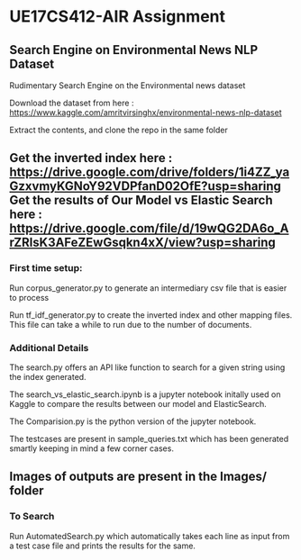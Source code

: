 # UE17CS412-AIR Assignment 
## Search Engine on Environmental News NLP Dataset
Rudimentary Search Engine on the Environmental news dataset

Download the dataset from here : https://www.kaggle.com/amritvirsinghx/environmental-news-nlp-dataset

Extract the contents, and clone the repo in the same folder

Get the inverted index here : https://drive.google.com/drive/folders/1i4ZZ_yaGzxvmyKGNoY92VDPfanD02OfE?usp=sharing
Get the results of Our Model vs Elastic Search here : https://drive.google.com/file/d/19wQG2DA6o_ArZRlsK3AFeZEwGsqkn4xX/view?usp=sharing
--

### First time setup:
Run corpus_generator.py to generate an intermediary csv file that is easier to process

Run tf_idf_generator.py to create the inverted index and other mapping files. This file can take a while to run due to the number of documents.

### Additional Details

The search.py offers an API like function to search for a given string using the index generated.

The search_vs_elastic_search.ipynb is a jupyter notebook initally used on Kaggle to compare the results between our model and ElasticSearch.

The Comparision.py is the python version of the jupyter notebook.

The testcases are present in sample_queries.txt which has been generated smartly keeping in mind a few corner cases.

Images of outputs are present in the Images/ folder
--

### To Search
Run AutomatedSearch.py which automatically takes each line as input from a test case file and prints the results for the same.
